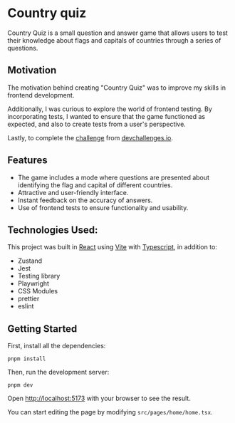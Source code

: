# Country quiz

Country Quiz is a small question and answer game that allows users to test their knowledge about flags and capitals of countries through a series of questions.

## Motivation

The motivation behind creating "Country Quiz" was to improve my skills in frontend development.

Additionally, I was curious to explore the world of frontend testing. By incorporating tests, I wanted to ensure that the game functioned as expected, and also to create tests from a user's perspective.

Lastly, to complete the [challenge](https://devchallenges.io/challenges/Bu3G2irnaXmfwQ8sZkw8) from [devchallenges.io](https://devchallenges.io/).

## Features

-   The game includes a mode where questions are presented about identifying the flag and capital of different countries.
-   Attractive and user-friendly interface.
-   Instant feedback on the accuracy of answers.
-   Use of frontend tests to ensure functionality and usability.

## Technologies Used:

This project was built in [React](https://react.dev) using [Vite](https://vitejs.dev) with [Typescript](https://www.typescriptlang.org), in addition to:

-   Zustand
-   Jest
-   Testing library
-   Playwright
-   CSS Modules
-   prettier
-   eslint

## Getting Started

First, install all the dependencies:

```shell
pnpm install
```

Then, run the development server:

```shell
pnpm dev
```

Open [http://localhost:5173](http://localhost:5173/) with your browser to see the result.

You can start editing the page by modifying `src/pages/home/home.tsx`.
